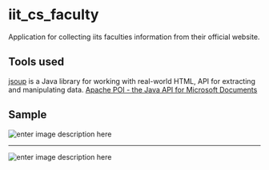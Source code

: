 ﻿# iit_cs_faculty
Application for collecting iits faculties information from their official website.

## Tools used
[jsoup](https://jsoup.org/download) is a Java library for working with real-world HTML, API for extracting and manipulating data.
[Apache POI - the Java API for Microsoft Documents](https://poi.apache.org/)

## Sample
![enter image description here](https://lh3.googleusercontent.com/uWoMDHtMMK3p2unu0-KCI2VeSbsTlGclGxfEzzwsv2jSiF3JO52MiPqTPXM6OmCnL2GRuv0xrxpA)


----------
![enter image description here](https://lh3.googleusercontent.com/9fKafaxNEmLj77b-7zAHPi2tMioXLD-4GMx0DjnFqi8GSoL7QFDIqXScCQh4F1qlTn6fYoAXfmY4)

